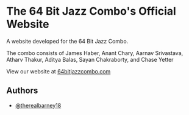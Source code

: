 # The 64 Bit Jazz Combo's Official Website

A website developed for the 64 Bit Jazz Combo.

The combo consists of James Haber, Anant Chary, Aarnav Srivastava, Atharv Thakur, Aditya Balas, Sayan Chakraborty, and Chase Yetter 

View our website at [64bitjazzcombo.com](https://www.64bitjazzcombo.com/)


## Authors

- [@therealbarney18](https://github.com/therealbarney18)
